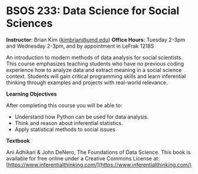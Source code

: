# BSOS 233: Data Science for Social Sciences

**Instructor**: Brian Kim (kimbrian@umd.edu)
**Office Hours**: Tuesday 2-3pm and Wednesday 2-3pm, and by appointment in LeFrak 1218S

An introduction to modern methods of data analysis for social scientists. This course emphasizes
teaching students who have no previous coding experience how to analyze data and extract meaning
in a social science context. Students will gain critical programming skills and learn inferential thinking
through examples and projects with real-world relevance.

**Learning Objectives**

After completing this course you will be able to:
- Understand how Python can be used for data analysis.
- Think and reason about inferential statistics.
- Apply statistical methods to social issues


**Textbook**

Ani Adhikari & John DeNero, The Foundations of Data Science. This book is available for free
online under a Creative Commons License at: [https://www.inferentialthinking.com/](https://www.inferentialthinking.com/)
